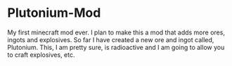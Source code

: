 Plutonium-Mod
=============
My first minecraft mod ever. I plan to make this a mod
that adds more ores, ingots and explosives. So far 
I have created a new ore and ingot called, 
Plutonium. This, I am pretty sure, is radioactive and 
I am going to allow you to craft explosives, etc.
